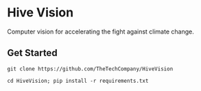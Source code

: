 # Hive Vision

Computer vision for accelerating the fight against climate change.

## Get Started

```
git clone https://github.com/TheTechCompany/HiveVision

cd HiveVision; pip install -r requirements.txt
```


